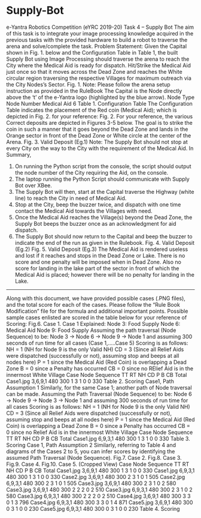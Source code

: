 # Supply-Bot
e-Yantra Robotics Competition (eYRC 2019-20)
Task 4 – Supply Bot
The aim of this task is to integrate your image processing knowledge acquired in the previous
tasks with the provided hardware to build a robot to traverse the arena and solve/complete the
task.
Problem Statement:
Given the Capital shown in Fig. 1. below and the Configuration Table in Table 1, the built
Supply Bot using Image Processing should traverse the arena to reach the City where the
Medical Aid is ready for dispatch. Hit/Strike the Medical Aid just once so that it moves
across the Dead Zone and reaches the White circular region traversing the respective Villages
for maximum outreach via the City Nodes’s Sector.
Fig. 1.
Note: Please follow the arena setup instruction as provided in the RuleBook
The Capital is the Node directly above the ‘t’ of the e-Yantra logo (highlighted by the blue
arrow).
Node Type Node Number
Medical Aid 6
Table 1. Configuration Table
The Configuration Table indicates the placement of the Red coin (Medical Aid); which is
depicted in Fig. 2. for your reference:
Fig. 2.
For your reference, the various Correct deposits are depicted in Figures 3-5 below. The goal
is to strike the coin in such a manner that it goes beyond the Dead Zone and lands in the
Orange sector in front of the Dead Zone or White circle at the center of the Arena.
Fig. 3. Valid Deposit (Eg.1)
Note: The Supply Bot should not stop at every City on the way to the City with the
requirement of the Medical Aid.
In Summary,
1. On running the Python script from the console, the script should output the node
number of the City requiring the Aid, on the console.
2. The laptop running the Python Script should communicate with Supply Bot over
XBee.
3. The Supply Bot will then, start at the Capital traverse the Highway (white line) to
reach the City in need of Medical Aid.
4. Stop at the City, beep the buzzer twice, and dispatch with one time contact the
Medical Aid towards the Villages with need.
5. Once the Medical Aid reaches the Village(s) beyond the Dead Zone, the Supply Bot
beeps the buzzer once as an acknowledgment for aid dispatch.
6. The Supply Bot should now return to the Capital and beep the buzzer to indicate the
end of the run as given in the Rulebook.
Fig. 4. Valid Deposit (Eg.2)
Fig. 5. Valid Deposit (Eg.3)
The Medical Aid is rendered useless and lost if it reaches and stops in the Dead Zone or
Lake. There is no score and one penalty will be imposed when in Dead Zone. Also no score
for landing in the lake part of the sector in front of which the Medical Aid is placed; however
there will be no penalty for landing in the Lake.
----------------------------------------------------------------------------------------------------------------
Along with this document, we have provided possible cases (.PNG files), and the total score
for each of the cases. Please follow the “Rule Book Modification” file for the formula and
additional important points.
Possible sample cases enlisted are scored in the table below for your reference of Scoring:
Fig.6. Case 1.
Case 1 Explained:
Node 3: Food Supply
Node 6: Medical Aid
Node 9: Food Supply
Assuming the path traversal (Node Sequence) to be: Node 3 -> Node 6 -> Node 9 -> Node 1
and assuming 300 seconds of run time for all cases (Case 1,.....Case 5)
Scoring is as follows:
NH = 1 (NH for Node 9 is the only Valid NH)
CD = 3 (Since all Relief Aids were dispatched (successfully or not), assuming stop and beeps
at all nodes here)
P = 1 since the Medical Aid (Red Coin) is overlapping a Dead Zone
B = 0 since a Penalty has occurred
CB = 0 since no RElief Aid is in the innermost White Village
Case Node
Sequence
TT RT NH CD P B CB Total
Case1.jpg 3,6,9,1 480 300 1 3 1 0 0 330
Table 2. Scoring Case1, Path Assumption 1
Similarly, for the same Case 1; another path of Node traversal can be made.
Assuming the Path Traversal (Node Sequence) to be: Node 6 -> Node 9 -> Node 3 -> Node 1
and assuming 300 seconds of run time for all cases
Scoring is as follows:
NH = 1 (NH for Node 9 is the only Valid NH)
CD = 3 (Since all Relief Aids were dispatched (successfully or not), assuming stop and beeps
at all nodes here)
P = 1 since the Medical Aid (Red Coin) is overlapping a Dead Zone
B = 0 since a Penalty has occurred
CB = 0 since no Relief Aid is in the innermost White Village
Case Node
Sequence
TT RT NH CD P B CB Total
Case1.jpg 6,9,3,1 480 300 1 3 1 0 0 330
Table 3. Scoring Case 1, Path Assumption 2
Similarly, referring to Table 4 and diagrams of the Cases 2 to 5, you can infer scores by
identifying the assumed Path Traversal (Node Sequence).
Fig.7. Case 2.
Fig.8. Case 3.
Fig.9. Case 4.
Fig.10. Case 5. (Cropped View)
Case Node
Sequence
TT RT NH CD P B CB Total
Case1.jpg 3,6,9,1 480 300 1 3 1 0 0 330
Case1.jpg 6,9,3,1 480 300 1 3 1 0 0 330
Case2.jpg 3,6,9,1 480 300 2 3 1 0 1 505
Case2.jpg 6,9,3,1 480 300 2 3 1 0 1 505
Case3.jpg 3,6,9,1 480 300 2 3 1 0 2 580
Case3.jpg 3,6,9,1 480 300 2 2 2 0 2 510
Case3.jpg 6,9,3,1 480 300 2 3 1 0 2 580
Case3.jpg 6,9,3,1 480 300 2 2 2 0 2 510
Case4.jpg 3,6,9,1 480 300 3 3 0 1 3 796
Case4.jpg 6,9,3,1 480 300 3 3 0 1 4 871
Case5.jpg 3,6,9,1 480 300 0 3 1 0 0 230
Case5.jpg 6,9,3,1 480 300 0 3 1 0 0 230
Table 4. Scoring
